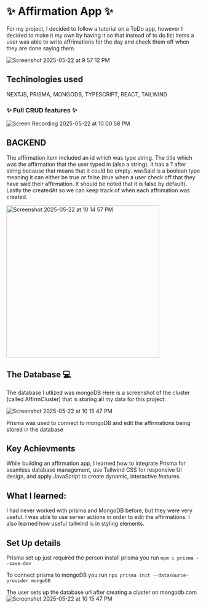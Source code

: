 # ✨ Affirmation App ✨

For my project, I decided to follow a tutorial on a ToDo app, however I decided to make it my own by having it so that instead of to do list items a user was able to write affrimations for the day and check them off when they are done saying them.

![Screenshot 2025-05-22 at 9 57 12 PM](https://github.com/user-attachments/assets/4810dd77-4bec-496c-a26d-6452e86de098)


## Techinologies used
NEXTJS, PRISMA, MONGODB, TYPESCRIPT, REACT, TAILWIND

### ✨ Full CRUD features ✨

![Screen Recording 2025-05-22 at 10 00 58 PM](https://github.com/user-attachments/assets/d7bca9b0-fb6e-42bf-851b-d1fa491f3e77)

## BACKEND
The affirmation item included an id which was type string. The title which was the affirmation that the user typed in (also a string). It has a ? after string because that means that it could be empty. wasSaid is a boolean type meaning it can either be true or false (true when a user check off that they have said their affirmation. It should be noted that it is false by default). Lastly the createdAt so we can keep track of when each affrimation was created.

<img width="397" alt="Screenshot 2025-05-22 at 10 14 57 PM" src="https://github.com/user-attachments/assets/f40da2a1-fa6b-4fbc-bee7-ecb82ddb3b3b" />


## The Database 💻
The database I utlized was mongoDB Here is a screenshot of the cluster (called AffirmCluster) that is storing all my data for this project:

![Screenshot 2025-05-22 at 10 15 47 PM](https://github.com/user-attachments/assets/532e8f2a-51f0-4e8c-ad38-3c28ca0c53cc)

Prisma was used to connect to mongoDB and edit the affirmations being stored in the database

## Key Achievments
While building an affirmation app, I learned how to integrate Prisma for seamless database management, use Tailwind CSS for responsive UI design, and apply JavaScript to create dynamic, interactive features.


## What I learned:
I had never worked with prisma and MongoDB before, but they were very useful. I was able to use server actions in order to edit the affirmations. I also learned how useful tailwind is in styling elements.

## Set Up details
Prisma set up just required the person install prisma you run `npm i prisma --save-dev`

To connect prisma to mongoDB you run `npx prisma init --datasource-provider mongoDB`

The user sets up the database url after creating a cluster on mongodb.com![Screenshot 2025-05-22 at 10 15 47 PM](https://github.com/user-attachments/assets/8e887798-17fe-4a49-8402-398078e5c39a)
